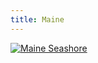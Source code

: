 ```yaml
---
title: Maine
---
```


<div class="gallery"><a href="img/DSC-6981-SMALL.jpg"><img
  alt="Maine Seashore"
  src="img/DSC-6981-SMALL-1024x680.jpg"></a></div>
